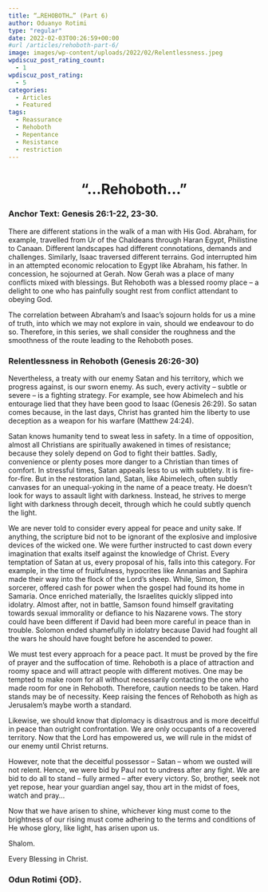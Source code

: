 ```yaml
---
title: “…REHOBOTH…” (Part 6)
author: Oduanyo Rotimi
type: "regular"
date: 2022-02-03T00:26:59+00:00
#url /articles/rehoboth-part-6/
image: images/wp-content/uploads/2022/02/Relentlessness.jpeg
wpdiscuz_post_rating_count:
  - 1
wpdiscuz_post_rating:
  - 5
categories:
  - Articles
  - Featured
tags:
  - Reassurance
  - Rehoboth
  - Repentance
  - Resistance
  - restriction
---
```

<h1 id="rehoboth" style="text-align: center;">
  <strong>&#8220;&#8230;Rehoboth&#8230;&#8221;</strong>
</h1>

### **Anchor Text**: **Genesis 26:1-22, 23-30.**

There are different stations in the walk of a man with His God. Abraham, for example, travelled from Ur of the Chaldeans through Haran Egypt, Philistine to Canaan. Different landscapes had different connotations, demands and challenges. Similarly, Isaac traversed different terrains. God interrupted him in an attempted economic relocation to Egypt like Abraham, his father. In concession, he sojourned at Gerah. Now Gerah was a place of many conflicts mixed with blessings. But Rehoboth was a blessed roomy place – a delight to one who has painfully sought rest from conflict attendant to obeying God.

The correlation between Abraham&#8217;s and Isaac&#8217;s sojourn holds for us a mine of truth, into which we may not explore in vain, should we endeavour to do so. Therefore, in this series, we shall consider the roughness and the smoothness of the route leading to the Rehoboth poses.

<h3 aria-level="1">
  <strong>Relentlessness in Rehoboth (Genesis 26:26-30)</strong><span data-ccp-props="{&quot;201341983&quot;:0,&quot;335559738&quot;:240,&quot;335559739&quot;:0,&quot;335559740&quot;:259}"> </span>
</h3>

<span data-contrast="auto">Nevertheless, a treaty with our enemy Satan and his territory, which we progress against, is our sworn enemy. As such, every activity – subtle or severe – is a fighting strategy. For example, see how Abimelech and his entourage lied that they have been good to Isaac (Genesis 26:29). So satan comes because, in the last days, Christ has granted him the liberty to use deception as a weapon for his warfare (</span><span data-contrast="auto">Matthew 24:24</span><span data-contrast="auto">).</span><span data-ccp-props="{&quot;201341983&quot;:0,&quot;335551550&quot;:6,&quot;335551620&quot;:6,&quot;335559739&quot;:160,&quot;335559740&quot;:259}"> </span>

<span data-contrast="auto">Satan knows humanity tend to sweat less in safety. In a time of opposition, almost all Christians are spiritually awakened in times of resistance; because they solely depend on God to fight their battles. Sadly, convenience or plenty poses more danger to a Christian than times of comfort. In stressful times, Satan appeals less to us with subtlety. It is fire-for-fire. But in the restoration land, Satan, like Abimelech, often subtly canvases for an unequal-yoking in the name of a peace treaty. He doesn&#8217;t look for ways to assault light with darkness. Instead, he strives to merge light with darkness through deceit, through which he could subtly quench the light.</span><span data-ccp-props="{&quot;201341983&quot;:0,&quot;335551550&quot;:6,&quot;335551620&quot;:6,&quot;335559739&quot;:160,&quot;335559740&quot;:259}"> </span>

<span data-contrast="auto">We are never told to consider every appeal for peace and unity sake. If anything, the scripture bid not to be ignorant of the explosive and implosive devices of the wicked one. We were further instructed to cast down every imagination that exalts itself against the knowledge of Christ. Every temptation of Satan at us, every proposal of his, falls into this category. For example, in the time of fruitfulness, hypocrites like Annanias and Saphira made their way into the flock of the Lord&#8217;s sheep. While, Simon, the sorcerer, offered cash for power when the gospel had found its home in Samaria. Once enriched materially, the Israelites quickly slipped into idolatry. Almost after, not in battle, Samson found himself gravitating towards sexual immorality or defiance to his Nazarene vows. The story could have been different if David had been more careful in peace than in trouble. Solomon ended shamefully in idolatry because David had fought all the wars he should have fought before he ascended to power.</span><span data-ccp-props="{&quot;201341983&quot;:0,&quot;335551550&quot;:6,&quot;335551620&quot;:6,&quot;335559739&quot;:160,&quot;335559740&quot;:259}"> </span>

<span data-contrast="auto">We must test every approach for a peace pact. It must be proved by the fire of prayer and the suffocation of time. Rehoboth is a place of attraction and roomy space and will attract people with different motives. One may be tempted to make room for all without necessarily contacting the one who made room for one in Rehoboth. Therefore, caution needs to be taken. Hard stands may be of necessity. Keep raising the fences of Rehoboth as high as Jerusalem&#8217;s maybe worth a standard. </span><span data-ccp-props="{&quot;201341983&quot;:0,&quot;335551550&quot;:6,&quot;335551620&quot;:6,&quot;335559739&quot;:160,&quot;335559740&quot;:259}"> </span>

<span data-contrast="auto">Likewise, we should know that diplomacy is disastrous and is more deceitful in peace than outright confrontation. We are only occupants of a recovered territory. Now that the Lord has empowered us, we will rule in the midst of our enemy until Christ returns. </span>

<span data-contrast="auto">However, note that the deceitful possessor – Satan – whom we ousted will not relent. Hence, we were bid by Paul not to undress after any fight. We are bid to do all to stand – fully armed – after every victory. So, brother, seek not yet repose, hear your guardian angel say, thou art in the midst of foes, watch and pray&#8230;</span><span data-ccp-props="{&quot;201341983&quot;:0,&quot;335551550&quot;:6,&quot;335551620&quot;:6,&quot;335559739&quot;:160,&quot;335559740&quot;:259}"> </span>

<span data-contrast="auto">Now that we have arisen to shine, whichever king must come to the brightness of our rising must come adhering to the terms and conditions of He whose glory, like light, has arisen upon us.</span><span data-ccp-props="{&quot;201341983&quot;:0,&quot;335551550&quot;:6,&quot;335551620&quot;:6,&quot;335559739&quot;:160,&quot;335559740&quot;:259}"> </span>

Shalom.

Every Blessing in Christ.

### **Odun Rotimi {OD}.**
